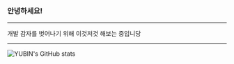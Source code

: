 ### 안녕하세요!
---
개발 감자를 벗어나기 위해 이것저것 해보는 중입니당 

---
![YUBIN's GitHub stats](https://github-readme-stats.vercel.app/api?username={}&show_icons=true&?count_private=true)
